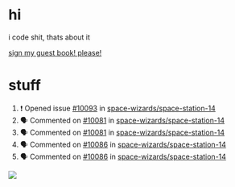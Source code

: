 # hi
i code shit, thats about it

[sign my guest book! please!](https://github.com/Just-a-Unity-Dev/Just-a-Unity-Dev/issues/new?&body=Sign%20my%20guest%20book%20by%20placing%20your%20name%20in%20the%20title,%20how%27d%20you%20get%20to%20this%20page%20and%20why?%20Don%27t%20forget%20you%20have%20an%20entire%20notebook%20in%20your%20hands!)


# stuff
<!--START_SECTION:activity-->
1. ❗️ Opened issue [#10093](https://github.com/space-wizards/space-station-14/issues/10093) in [space-wizards/space-station-14](https://github.com/space-wizards/space-station-14)
2. 🗣 Commented on [#10081](https://github.com/space-wizards/space-station-14/issues/10081) in [space-wizards/space-station-14](https://github.com/space-wizards/space-station-14)
3. 🗣 Commented on [#10081](https://github.com/space-wizards/space-station-14/issues/10081) in [space-wizards/space-station-14](https://github.com/space-wizards/space-station-14)
4. 🗣 Commented on [#10086](https://github.com/space-wizards/space-station-14/issues/10086) in [space-wizards/space-station-14](https://github.com/space-wizards/space-station-14)
5. 🗣 Commented on [#10086](https://github.com/space-wizards/space-station-14/issues/10086) in [space-wizards/space-station-14](https://github.com/space-wizards/space-station-14)
<!--END_SECTION:activity-->

![](https://github-profile-summary-cards.vercel.app/api/cards/profile-details?username=Just-a-Unity-Dev&theme=solarized_dark)
